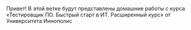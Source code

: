 Привет! 
В этой ветке будут представлены домашние работы с курса «Тестировщик ПО. Быстрый старт в ИТ. Расширенный курс» от Университета Иннополис
